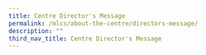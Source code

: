 ```yaml
---
title: Centre Director's Message
permalink: /mlcs/about-the-centre/directors-message/
description: ""
third_nav_title: Centre Director's Message
---
```

